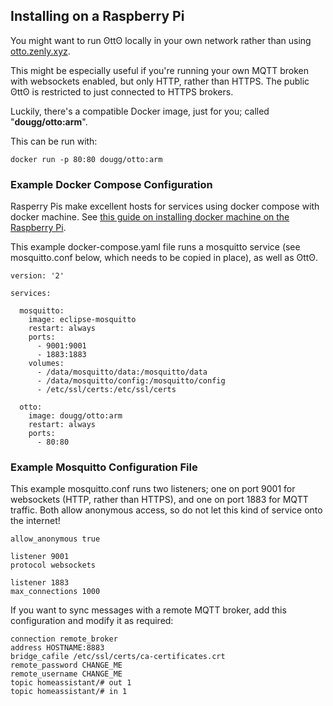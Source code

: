 ## Installing on a Raspberry Pi

You might want to run ʘttʘ locally in your own network rather than using [otto.zenly.xyz](https://otto.zenly.xyz).

This might be especially useful if you're running your own MQTT broken with websockets enabled, but only HTTP, rather than HTTPS. The public ʘttʘ is restricted to just connected to HTTPS brokers.

Luckily, there's a compatible Docker image, just for you; called "**dougg/otto:arm**".

This can be run with:

```
docker run -p 80:80 dougg/otto:arm
```

### Example Docker Compose Configuration

Rasperry Pis make excellent hosts for services using docker compose with docker machine. See [this guide on installing docker machine on the Raspberry Pi](https://www.carothers.io/blog/docker-machine-on-raspberry-pi.html).

This example docker-compose.yaml file runs a mosquitto service (see mosquitto.conf below, which needs to be copied in place), as well as ʘttʘ.

```
version: '2'

services:

  mosquitto:
    image: eclipse-mosquitto
    restart: always
    ports:
      - 9001:9001
      - 1883:1883
    volumes:
      - /data/mosquitto/data:/mosquitto/data
      - /data/mosquitto/config:/mosquitto/config
      - /etc/ssl/certs:/etc/ssl/certs

  otto:
    image: dougg/otto:arm
    restart: always
    ports:
      - 80:80
```


### Example Mosquitto Configuration File

This example mosquitto.conf runs two listeners; one on port 9001 for websockets (HTTP, rather than HTTPS), and one on port 1883 for MQTT traffic.  Both allow anonymous access, so do not let this kind of service onto the internet!

```
allow_anonymous true

listener 9001
protocol websockets

listener 1883
max_connections 1000

```

If you want to sync messages with a remote MQTT broker, add this configuration and modify it as required:

```
connection remote_broker
address HOSTNAME:8883
bridge_cafile /etc/ssl/certs/ca-certificates.crt
remote_password CHANGE_ME
remote_username CHANGE_ME
topic homeassistant/# out 1
topic homeassistant/# in 1
```
